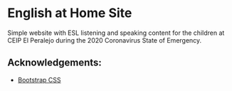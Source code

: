 # English at Home Site

Simple website with ESL listening and speaking content for the children at CEIP El Peralejo during the 2020 Coronavirus State of Emergency.

## Acknowledgements:

 - [Bootstrap CSS](https://getbootstrap.com)